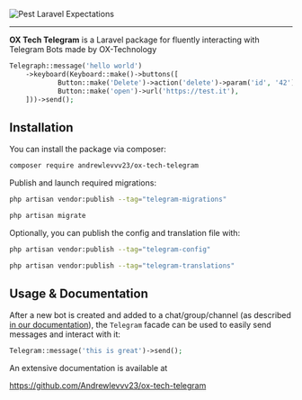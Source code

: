 ![Pest Laravel Expectations](https://banners.beyondco.de/OX%20Tech%20Telegram.png?theme=dark&packageManager=composer+require&packageName=andrewlevvv23%2Fox-tech-telegram&pattern=anchorsAway&style=style_1&description=A+laravel+facade+to+interact+with+Telegram+Bots&md=1&showWatermark=1&fontSize=100px&images=annotation)

---


**OX Tech Telegram** is a Laravel package for fluently interacting with Telegram Bots made by OX-Technology

```php
Telegraph::message('hello world')
    ->keyboard(Keyboard::make()->buttons([
            Button::make('Delete')->action('delete')->param('id', '42'),
            Button::make('open')->url('https://test.it'),
    ]))->send();
```

## Installation

You can install the package via composer:

```bash
composer require andrewlevvv23/ox-tech-telegram
```

Publish and launch required migrations:

```bash
php artisan vendor:publish --tag="telegram-migrations"
```

```bash
php artisan migrate
```

Optionally, you can publish the config and translation file with:
```bash
php artisan vendor:publish --tag="telegram-config"
```
```bash
php artisan vendor:publish --tag="telegram-translations"
```

## Usage & Documentation

After a new bot is created and added to a chat/group/channel (as described [in our documentation](https://github.com/Andrewlevvv23/ox-tech-telegram)),
the `Telegram` facade can be used to easily send messages and interact with it:

```php
Telegram::message('this is great')->send();
```

An extensive documentation is available at

https://github.com/Andrewlevvv23/ox-tech-telegram